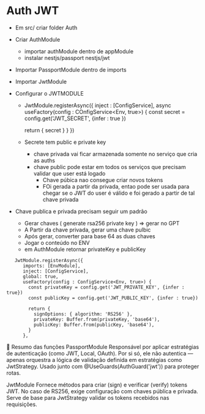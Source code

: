 # Auth JWT
- Em src/ criar folder Auth
- Criar AuthModule
  - importar authModule dentro de appModule
  - instalar nestjs/passport nestjs/jwt
- Importar PassportModule  dentro de imports
- Importar JwtModule
- Configurar o JWTMODULE
  - JwtModule.registerAsync({
    inject : [ConfigService],
    async useFactory(config : COnfigService<Env, true>) {
      const secret = config.get('JWT_SECRET', {infer : true })
      
      return {
        secret
      }
    }
  })


  - Secrete tem public e private key 
    - chave privada vai ficar armazenada somente no serviço que cria as auths
    - chave public pode estar em todos os serviços que precisam validar que user está logado 
      - Chave púbica nao consegue criar novos tokens
      - FOi gerada a partir da privada, entao pode ser usada para chegar se o JWT do user é válido e foi gerado a partir de tal chave privada


- Chave publica e privada precisam seguir um padrão
  - Gerar chaves ( generate rsa256 private key ) => gerar no GPT
  - A Partir da chave privada, gerar uma chave pulbic
  - Após gerar, converter para base 64 as duas chaves
  - Jogar o conteúdo no ENV
  - em AuthModule retornar privateKey e publicKey

```
   JwtModule.registerAsync({
      imports: [EnvModule],
      inject: [ConfigService],
      global: true,
      useFactory(config : ConfigService<Env, true>) {
        const privateKey = config.get('JWT_PRIVATE_KEY', {infer : true})
        const publicKey = config.get('JWT_PUBLIC_KEY', {infer : true})

        return {
          signOptions: { algorithm: 'RS256' },
          privateKey: Buffer.from(privateKey, 'base64'),
          publicKey: Buffer.from(publicKey, 'base64'),
        }
      },
```

🔐 Resumo das funções
PassportModule
Responsável por aplicar estratégias de autenticação (como JWT, Local, OAuth).
Por si só, ele não autentica — apenas orquestra a lógica de validação definida em estratégias como JwtStrategy.
Usado junto com @UseGuards(AuthGuard('jwt')) para proteger rotas.

JwtModule
Fornece métodos para criar (sign) e verificar (verify) tokens JWT.
No caso de RS256, exige configuração com chaves pública e privada.
Serve de base para JwtStrategy validar os tokens recebidos nas requisições.

